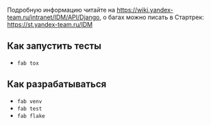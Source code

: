 Подробную информацию читайте на https://wiki.yandex-team.ru/intranet/IDM/API/Django,
о багах можно писать в Стартрек: https://st.yandex-team.ru/IDM

Как запустить тесты
-------------------

* `fab tox`

Как разрабатываться
-------------------

* `fab venv`
* `fab test`
* `fab flake`
